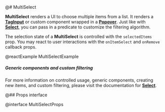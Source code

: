 @# MultiSelect

__MultiSelect__ renders a UI to choose multiple items from a list. It renders a
[__TagInput__](#core/components/tag-input) or custom component wrapped in a [__Popover__](#core/components/popover).
Just like with [__Select__](#select/select), you can pass in a predicate to customize the filtering algorithm.

The selection state of a __MultiSelect__ is controlled with the `selectedItems` prop.
You may react to user interactions with the `onItemSelect` and `onRemove` callback props.

@reactExample MultiSelectExample

<div class="@ns-callout @ns-intent-primary @ns-icon-info-sign @ns-callout-has-body-content">
    <h5 class="@ns-heading">Generic components and custom filtering</h5>

For more information on controlled usage, generic components, creating new items, and custom filtering,
please visit the documentation for [__Select__](#select/select-component).

</div>

@## Props interface

@interface MultiSelectProps
